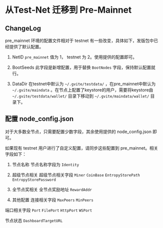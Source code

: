 # 从Test-Net 迁移到 Pre-Mainnet

## ChangeLog

pre_mainnet 环境的配置文件相对于 testnet 有一些改变，具体如下，发版包中已经提供了默认配置。

1. NetID
`pre_mainnet` 值为 1， testnet 为 2。使用提供的配置即可。

2. BootSeeds
此字段是新增配置，用于替换 `BootNodes` 字段，保持默认配置就行。

3. DataDir
在testnet中默认为 `~/.gvite/testdata/` ，在pre_mainnet中默认为 `~/.gvite/maindata` 。在节点上配置了keystore的用户，需要将keystore由 `~/.gvite/testdata/wallet/` 目录下移动到 `~/.gvite/maindata/wallet/` 目录下。


## 配置 node_config.json

对于大多数全节点，只需要配置少数字段，其余使用提供的 node_config.json 即可。

如果现有 testnet 用户进行了自定义配置，请同步这些配置到 pre_mainnet。相关字段如下：

1. 节点名称
节点名称字段为 `Identity`

2. 超级节点相关
超级节点相关字段 `Miner` `CoinBase` `EntropyStorePath` `EntropyStorePassword`

3. 全节点奖相关
全节点奖励地址 `RewardAddr`

4. 其他配置
连接相关字段 `MaxPeers` `MinPeers`

端口相关字段 `Port` `FilePort` `HttpPort` `WSPort`

节点状态 `DashboardTargetURL`
